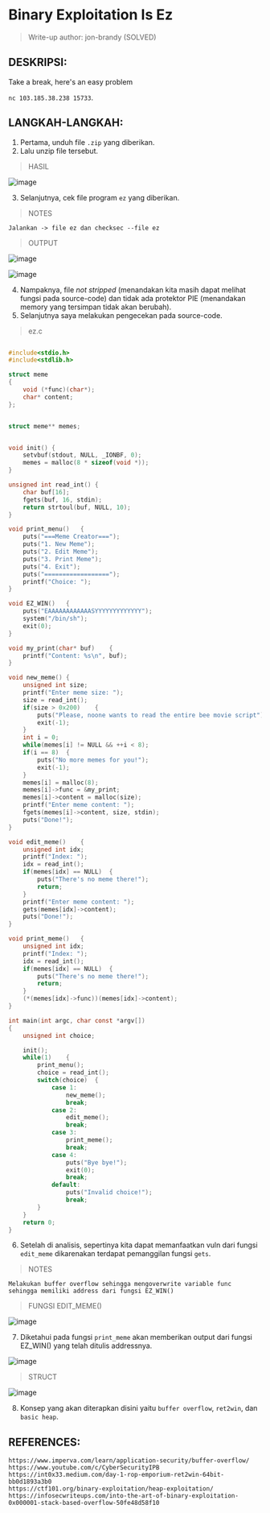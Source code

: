 # Binary Exploitation Is Ez

> Write-up author: jon-brandy (SOLVED)

## DESKRIPSI:
Take a break, here's an easy problem

`nc 103.185.38.238 15733`.

## LANGKAH-LANGKAH:
1. Pertama, unduh file `.zip` yang diberikan.
2. Lalu unzip file tersebut.

> HASIL

![image](https://user-images.githubusercontent.com/70703371/185915611-1fe7b5e3-1657-4458-ac2b-f52226ab84e4.png)

3. Selanjutnya, cek file program `ez` yang diberikan.

> NOTES

```
Jalankan -> file ez dan checksec --file ez
```

> OUTPUT 

![image](https://user-images.githubusercontent.com/70703371/185915855-b5245817-288b-4e9b-83cb-9b6c4163ac41.png)

![image](https://user-images.githubusercontent.com/70703371/185915909-84d1736a-25f6-4344-b707-d71699443658.png)

4. Nampaknya, file *not stripped* (menandakan kita masih dapat melihat fungsi pada source-code) dan tidak ada protektor PIE (menandakan memory yang tersimpan tidak akan berubah).
5. Selanjutnya saya melakukan pengecekan pada source-code.

> ez.c

```c

#include<stdio.h>
#include<stdlib.h>

struct meme
{
	void (*func)(char*);
	char* content;
};


struct meme** memes;


void init()	{
	setvbuf(stdout, NULL, _IONBF, 0);
	memes = malloc(8 * sizeof(void *));
}

unsigned int read_int()	{
	char buf[16];
	fgets(buf, 16, stdin);
	return strtoul(buf, NULL, 10);
}

void print_menu()	{
	puts("===Meme Creator===");
	puts("1. New Meme");
	puts("2. Edit Meme");
	puts("3. Print Meme");
	puts("4. Exit");
	puts("==================");
	printf("Choice: ");
}

void EZ_WIN()	{
	puts("EAAAAAAAAAAAASYYYYYYYYYYYYY");
	system("/bin/sh");
	exit(0);
}

void my_print(char* buf)	{
	printf("Content: %s\n", buf);
}

void new_meme()	{
	unsigned int size;
	printf("Enter meme size: ");
	size = read_int();
	if(size > 0x200)	{
		puts("Please, noone wants to read the entire bee movie script");
		exit(-1);
	}
	int i = 0;
	while(memes[i] != NULL && ++i < 8);
	if(i == 8)	{
		puts("No more memes for you!");
		exit(-1);
	}
	memes[i] = malloc(8);
	memes[i]->func = &my_print;
	memes[i]->content = malloc(size);
	printf("Enter meme content: ");
	fgets(memes[i]->content, size, stdin);
	puts("Done!");
}

void edit_meme()	{
	unsigned int idx;
	printf("Index: ");
	idx = read_int();
	if(memes[idx] == NULL)	{
		puts("There's no meme there!");
		return;
	}
	printf("Enter meme content: ");
	gets(memes[idx]->content);
	puts("Done!");
}

void print_meme()	{
	unsigned int idx;
	printf("Index: ");
	idx = read_int();
	if(memes[idx] == NULL)	{
		puts("There's no meme there!");
		return;
	}
	(*(memes[idx]->func))(memes[idx]->content);
}

int main(int argc, char const *argv[])
{
	unsigned int choice;

	init();
	while(1)	{
		print_menu();
		choice = read_int();
		switch(choice)	{
			case 1:
				new_meme();
				break;
			case 2:
				edit_meme();
				break;
			case 3:
				print_meme();
				break;	
			case 4:
				puts("Bye bye!");
				exit(0);
				break;
			default:
				puts("Invalid choice!");
				break;
		}
	}
	return 0;
}
```

6. Setelah di analisis, sepertinya kita dapat memanfaatkan vuln dari fungsi `edit_meme` dikarenakan terdapat pemanggilan fungsi `gets`.

> NOTES

```
Melakukan buffer overflow sehingga mengoverwrite variable func sehingga memiliki address dari fungsi EZ_WIN()
```

> FUNGSI EDIT_MEME()

![image](https://user-images.githubusercontent.com/70703371/185917424-981dc78e-908d-45f5-94d0-dee55a0b2af2.png)

7. Diketahui pada fungsi `print_meme` akan memberikan output dari fungsi EZ_WIN() yang telah ditulis addressnya.

![image](https://user-images.githubusercontent.com/70703371/185918169-ceec300c-ea7b-49e6-960c-37cd7ac062c0.png)

> STRUCT

![image](https://user-images.githubusercontent.com/70703371/185918264-959cdbbb-f27d-441e-8966-4933b612e787.png)

8. Konsep yang akan diterapkan disini yaitu `buffer overflow`, `ret2win`, dan `basic heap`.

## REFERENCES:

```
https://www.imperva.com/learn/application-security/buffer-overflow/
https://www.youtube.com/c/CyberSecurityIPB
https://int0x33.medium.com/day-1-rop-emporium-ret2win-64bit-bb0d1893a3b0
https://ctf101.org/binary-exploitation/heap-exploitation/
https://infosecwriteups.com/into-the-art-of-binary-exploitation-0x000001-stack-based-overflow-50fe48d58f10
```


